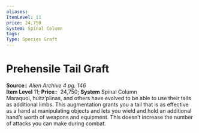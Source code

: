```yaml
---
aliases: 
ItemLevel: 11
price: 24,750
System: Spinal Column
tags: 
Type: Species Graft
---
```


# Prehensile Tail Graft

**Source**:: _Alien Archive 4 pg. 146_  
**Item Level** 11;
**Price**::  24,750; **System** Spinal Column  
Maraquoi, huitz’plinas, and others have evolved to be able to use their tails as additional limbs. This augmentation grants you a tail that is as effective as a hand at manipulating objects and lets you wield and hold an additional hand’s worth of weapons and equipment. This doesn’t increase the number of attacks you can make during combat.
